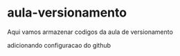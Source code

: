 # aula-versionamento
Aqui vamos armazenar codigos da aula de versionamento

adicionando configuracao do github